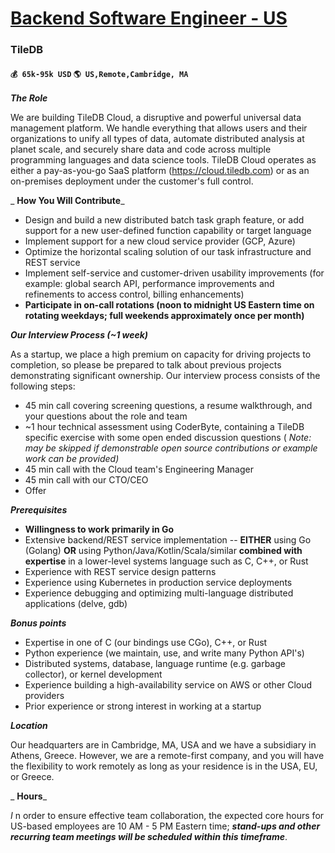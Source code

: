 # [Backend Software Engineer - US](https://www.remotewlb.com/apply/backend-software-engineer-us-33757)  
### TileDB  
#### `💰 65k-95k USD` `🌎 US,Remote,Cambridge, MA`  

_**The Role**_

We are building TileDB Cloud, a disruptive and powerful universal data management platform. We handle everything that allows users and their organizations to unify all types of data, automate distributed analysis at planet scale, and securely share data and code across multiple programming languages and data science tools. TileDB Cloud operates as either a pay-as-you-go SaaS platform (https://cloud.tiledb.com) or as an on-premises deployment under the customer's full control.

 _ **How You Will Contribute**_

  * Design and build a new distributed batch task graph feature, or add support for a new user-defined function capability or target language
  * Implement support for a new cloud service provider (GCP, Azure)
  * Optimize the horizontal scaling solution of our task infrastructure and REST service
  * Implement self-service and customer-driven usability improvements (for example: global search API, performance improvements and refinements to access control, billing enhancements) 
  * **Participate in on-call rotations (noon to midnight US Eastern time on rotating weekdays; full weekends approximately once per month)**

_**Our Interview Process (~1 week)**_

As a startup, we place a high premium on capacity for driving projects to completion, so please be prepared to talk about previous projects demonstrating significant ownership. Our interview process consists of the following steps:

  * 45 min call covering screening questions, a resume walkthrough, and your questions about the role and team 
  * ~1 hour technical assessment using CoderByte, containing a TileDB specific exercise with some open ended discussion questions ( _Note: may be skipped if demonstrable open source contributions or example work can be provided)_
  * 45 min call with the Cloud team's Engineering Manager
  * 45 min call with our CTO/CEO
  * Offer

_**Prerequisites**_

  * **Willingness to work primarily in Go**
  * Extensive backend/REST service implementation -- **EITHER** using Go (Golang) **OR** using Python/Java/Kotlin/Scala/similar **combined with** **expertise** in a lower-level systems language such as C, C++, or Rust
  * Experience with REST service design patterns
  * Experience using Kubernetes in production service deployments
  * Experience debugging and optimizing multi-language distributed applications (delve, gdb)

_**Bonus points**_

  * Expertise in one of C (our bindings use CGo), C++, or Rust
  * Python experience (we maintain, use, and write many Python API's)
  * Distributed systems, database, language runtime (e.g. garbage collector), or kernel development
  * Experience building a high-availability service on AWS or other Cloud providers
  * Prior experience or strong interest in working at a startup

_**Location**_

Our headquarters are in Cambridge, MA, USA and we have a subsidiary in Athens, Greece. However, we are a remote-first company, and you will have the flexibility to work remotely as long as your residence is in the USA, EU, or Greece.

 _ **Hours**_

 _I_ n order to ensure effective team collaboration, the expected core hours for US-based employees are 10 AM - 5 PM Eastern time; _**stand-ups and other recurring team meetings will be scheduled within this timeframe**_.

